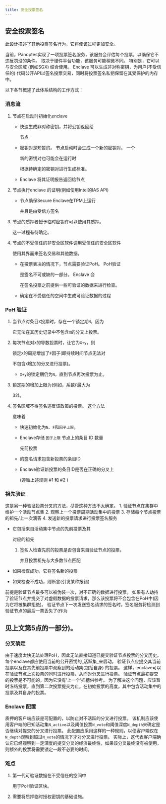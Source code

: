 ```yaml
---
title: 安全投票签名
---
```


## 安全投票签名

此设计描述了其他投票签名行为，它将使该过程更加安全。

当前，Panoptes实现了一项投票签名服务，该服务会评估每个投票，以确保它不违反罚没的条件。 取决于硬件平台功能，该服务可能稍微不同。 特别是，它可以与安全区域 \(例如SGX\) 结合使用。 Enclave 可以生成非对称密钥，为用户\(不受信任的\) 代码公开API以签名投票交易，同时将投票签名私钥保留在其受保护的内存中。

以下各节概述了此体系结构的工作方式：

### 消息流

1. 节点在启动时初始化enclave

   - 快速生成非对称密钥，并将公钥返回给

     节点

   - 密钥对是短暂的。 节点启动时会生成一个新的密钥对。 一个

     新的密钥对也可能会在运行时

     根据待确定的密钥对进行生成标准。

   - Enclave 将其证明报告返回给节点

2. 节点执行enclave 的证明\(例如使用Intel的IAS API\)

   - 节点确保Secure Enclave在TPM上运行

     并且是由受信方签名

3. 节点的质押者授予临时密钥许可以使用其质押。

   这一过程有待确定。

4. 节点的不受信任的非安全区软件调用受信任的安全区软件

   使用其界面来签名交易和其他数据。

   - 在投票表决的情况下，节点需要验证PoH。 PoH验证

     是签名不可或缺的一部分。 Enclave 会

     在签名投票之前提供一些可验证的数据来进行检查。

   - 确定在不受信任的空间中生成可验证数据的过程

### PoH 验证

1. 当节点对条目`X`投票时，存在一个锁定期`N`，因为

   它无法在其历史记录中不包含`X`的分叉上投票。

2. 每次节点对`X`的导数投票时，让它为`X+y`，则

   锁定`X`的周期增加了`F`因子\(即持续时间节点无法对

   不包含`X`增加的分叉进行投票\)。

   - `X+y`的锁定期仍为`N`，直到节点再次投票为止。

3. 锁定期的增加上限为\(例如，系数`F`最大为

   32\)。

4. 签名区域不得签名违反该政策的投票。 这个方法

   意味着

   - 快速初始化为`N`、`F`和`因子上限`。
   - Enclave存储 `因子上限` 节点上的条目 ID 数量

     先前投票

   - 的签名请求包含新投票的条目ID
   - Enclave验证新投票的条目ID是否在正确的分叉上

     \(遵循上述规则 \#1 和 \#2 \)

### 祖先验证

这是另一种验证投票分叉的方法，尽管这种方法不太确定。 1. 验证节点在集群中维护一个活动节点集 2. 观察上一个投票周期活动集中的投票 3. 存储每个节点投票的祖先/上一次滴答 4. 发送新的投票请求进行投票签名服务

- 它包括来自活动集中节点的先前投票及其

  对应的祖先

  1. 签名人检查先前的投票是否包含来自验证节点的投票，

     并且投票祖先与大多数节点匹配

- 如果检查成功，它将签名新的投票
- 如果检查不成功，则断言\(引发某种报错\)

前提是验证节点最多可以被伪装一次，对不正确的数据进行投票。 如果有人劫持了验证节点并提交了对虚假数据的投票请求，那么该投票将不会包含在PoH中(因为它将被集群拒绝)。 验证节点下一次发送签名请求的签名时，签名服务将检测到验证节点的最后一票丢失了(作为

## 见上文第5点的一部分\)。

### 分叉确定

由于速度太快无法处理PoH，因此无法直接知道已提交验证节点投票的分叉历史。 每个enclave都应使用当前的公开密钥的_活跃集_来启动。 验证节点应提交其当前投票以及在其先前投票中观察到的活动集\(包括自身\) 的投票。 这样，enclave可以在验证节点上次投票的同时进行投票，从而对分叉进行投票。 验证节点最初提交的投票是不可能的，因为它没有‘上一个’插槽供参考。 为了解决这个问题，应该暂时冻结投票，直到第二次投票提交为止，在初始投票的高度，其中包含活动集中的投票及其自身的投票。

### Enclave 配置

质押的客户端应该是可配置的，以防止对不活跃的分叉进行投票。 该机制应该使用客户端的已知活动集`N_active`以及阈值投票`N_vote`和阈值深度`N_depth`来确定是否继续对提交的分叉进行投票。 此配置应采用这样的一种规则，以便客户端仅在`N_depth`观察到超过`N_vote`的情况下才对分叉进行投票。 实际上，这代表客户端确认它已经观察到一定深度的提交分叉的经济最终性，如果该分叉最终没有被使用，则额外的投票将需要锁定一段不必要的时间。

### 难点

1. 第一代可验证数据在不受信任的空间中

   用于PoH验证区块。

2. 需要将质押临时授权密钥的基础设施。
